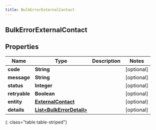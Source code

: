 ```yaml
---
title: BulkErrorExternalContact
---
```


## BulkErrorExternalContact

## Properties

| Name          | Type                                                                       | Description | Notes      |
| ------------- | -------------------------------------------------------------------------- | ----------- | ---------- |
| **code**      | <!----><!---->**String**<!---->                                            |             | [optional] |
| **message**   | <!----><!---->**String**<!---->                                            |             | [optional] |
| **status**    | <!----><!---->**Integer**<!---->                                           |             | [optional] |
| **retryable** | <!----><!---->**Boolean**<!---->                                           |             | [optional] |
| **entity**    | <!----><!---->[**ExternalContact**](ExternalContact.md)<!---->             |             | [optional] |
| **details**   | <!----><!---->[**List&lt;BulkErrorDetail&gt;**](BulkErrorDetail.md)<!----> |             | [optional] |

{: class="table table-striped"}

